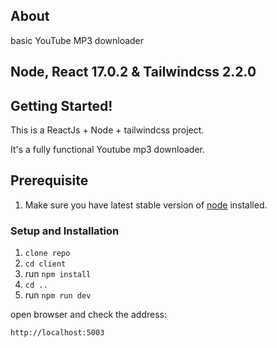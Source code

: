 

## About 


basic YouTube MP3 downloader

## Node, React 17.0.2 & Tailwindcss 2.2.0


## Getting Started!


This is a ReactJs + Node + tailwindcss project.

It's a fully functional Youtube mp3 downloader.

## Prerequisite

1. Make sure you have latest stable version of [node](https://nodejs.org/en/download/) installed.

### Setup and Installation

1. `clone repo`
2. `cd client`
3. run `npm install`
4. `cd ..`
5. run `npm run dev`

open browser and check the address:

`http://localhost:5003`
